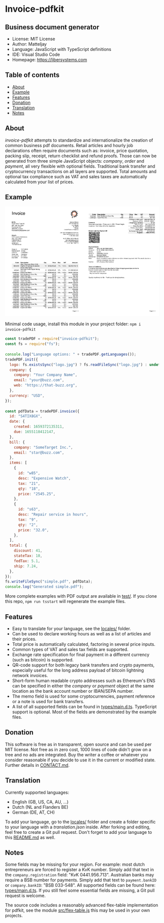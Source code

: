 # Invoice-pdfkit

## Business document generator

- License: MIT License
- Author: Matteljay
- Language: JavaScript with TypeScript definitions
- IDE: Visual Studio Code
- Homepage: https://libersystems.com

## Table of contents

- [About](#about)
- [Example](#example)
- [Features](#features)
- [Donation](#donation)
- [Translation](#translation)
- [Notes](#notes)

## About

_invoice-pdfkit_ attempts to standardize and internationalize the creation of common business pdf documents. Retail articles and hourly job declarations often require documents such as: invoice, price quotation, packing slip, receipt, return checklist and refund proofs. Those can now be generated from three simple JavaScript objects: _company_, _order_ and _payment_, all very flexible with optional fields. Traditional bank transfer and cryptocurrency transactions on all layers are supported. Total amounts and optional tax compliance such as VAT and sales taxes are automatically calculated from your list of prices.

## Example

![Invoice example](screenshots/invoice-sample.png)

Minimal code usage, install this module in your project folder:
`npm i invoice-pdfkit`

```js
const tradePDF = require("invoice-pdfkit");
const fs = require("fs");

console.log("Language options: " + tradePDF.getLanguages());
tradePDF.init({
  logo: fs.existsSync("logo.jpg") ? fs.readFileSync("logo.jpg") : undefined,
  company: {
    company: "Your Company Name",
    email: "your@buzz.com",
    web: "https://that-buzz.org",
  },
  currency: "USD",
});

const pdfData = tradePDF.invoice({
  id: "S4TIX8GX",
  date: {
    created: 1659372135311,
    due: 1655118412147,
  },
  bill: {
    company: "SomeTarget Inc.",
    email: "star@buzz.com",
  },
  items: [
    {
      id: "w85",
      desc: "Expensive Watch",
      tax: "21",
      qty: "18",
      price: "2545.25",
    },
    {
      id: "s63",
      desc: "Repair service in hours",
      tax: "9",
      qty: "2",
      price: "32.0",
    },
  ],
  total: {
    discount: 41,
    stateTax: 10,
    fedTax: 5.1,
    ship: 7.24,
  },
});
fs.writeFileSync("simple.pdf", pdfData);
console.log("Generated simple.pdf");
```

More complete examples with PDF output are available in [test/](test/).
If you clone this repo, `npm run tsstart` will regenerate the example files.

## Features

- Easy to translate for your language, see the [locales/](locales/) folder.
- Can be used to declare working hours as well as a list of articles and their prices.
- Total price is automatically calculated, factoring in several price inputs.
- Common types of VAT and sales tax fields are supported.
- Exchange rate specification for final payment in a different currency (such as bitcoin) is supported.
- QR-code support for both legacy bank transfers and crypto payments, especially useful for the long address payload of bitcoin lightning network invoices.
- Short-form human readable crypto addresses such as Ethereum's ENS can be specified in either the _company_ or _payment_ object at the same location as the bank account number or IBAN/SEPA number.
- The memo field is used for some cryptocurrencies, payment reference or a note is used for bank transfers.
- A list of all supported fields can be found in [types/main.d.ts](types/main.d.ts). TypeScript support is optional. Most of the fields are demonstrated by the example files.

## Donation

This software is free as in transparent, open source and can be used per MIT license. Not free as in zero cost, 1000 lines of code didn't grow on a tree and no ads are integrated. Buy the writer a coffee or whatever you consider reasonable if you decide to use it in the current or modified state. Further details in [CONTACT.md](CONTACT.md).

## Translation

Currently supported languages:

- English (GB, US, CA, AU, ...)
- Dutch (NL and Flanders BE)
- German (DE, AT, CH)

To add your language, go to the [locales/](locales/) folder and create a folder specific to your language with a _translation.json_ inside. After forking and editing, feel free to create a Git pull request. Don't forget to add your language to this [README.md](README.md) as well.

## Notes

Some fields may be missing for your region. For example: most dutch entrepreneurs are forced to register a KvK number. Simply add that text in the `company.registration` field: "KvK 0441.956.713". Australian banks may require a BSB number for payments. Simply add that text to `payment.bankID` or `company.bankID`: "BSB 033-548". All supported fields can be found here: [types/main.d.ts](types/main.d.ts). If you still feel some essential fields are missing, a Git pull request is welcome.

The source code includes a reasonably advanced flex-table implementation for pdfkit, see the module [src/flex-table.js](src/flex-table.js) this may be used in your own projects.
